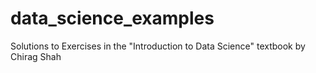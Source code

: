 # data_science_examples
Solutions to Exercises in the "Introduction to Data Science" textbook by Chirag Shah
